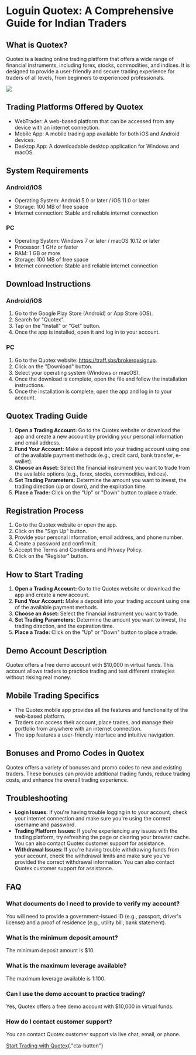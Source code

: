 # Loguin Quotex: A Comprehensive Guide for Indian Traders

## What is Quotex?

Quotex is a leading online trading platform that offers a wide range of
financial instruments, including forex, stocks, commodities, and
indices. It is designed to provide a user-friendly and secure trading
experience for traders of all levels, from beginners to experienced
professionals.

[![](https://static.quotex.io/files/12_en/300_250.jpg)](https://traff.sbs/brokerqxlid)

## Trading Platforms Offered by Quotex

-   WebTrader: A web-based platform that can be accessed from any device
    with an internet connection.
-   Mobile App: A mobile trading app available for both iOS and Android
    devices.
-   Desktop App: A downloadable desktop application for Windows and
    macOS.

## System Requirements

### Android/iOS

-   Operating System: Android 5.0 or later / iOS 11.0 or later
-   Storage: 100 MB of free space
-   Internet connection: Stable and reliable internet connection

### PC

-   Operating System: Windows 7 or later / macOS 10.12 or later
-   Processor: 1 GHz or faster
-   RAM: 1 GB or more
-   Storage: 100 MB of free space
-   Internet connection: Stable and reliable internet connection

## Download Instructions

### Android/iOS

1.  Go to the Google Play Store (Android) or App Store (iOS).
2.  Search for "Quotex".
3.  Tap on the "Install" or "Get" button.
4.  Once the app is installed, open it and log in to your account.

### PC

1.  Go to the Quotex website: https://traff.sbs/brokerqxsignup.
2.  Click on the "Download" button.
3.  Select your operating system (Windows or macOS).
4.  Once the download is complete, open the file and follow the
    installation instructions.
5.  Once the installation is complete, open the app and log in to your
    account.

## Quotex Trading Guide

1.  **Open a Trading Account:** Go to the Quotex website or download the
    app and create a new account by providing your personal information
    and email address.
2.  **Fund Your Account:** Make a deposit into your trading account
    using one of the available payment methods (e.g., credit card, bank
    transfer, e-wallet).
3.  **Choose an Asset:** Select the financial instrument you want to
    trade from the available options (e.g., forex, stocks, commodities,
    indices).
4.  **Set Trading Parameters:** Determine the amount you want to invest,
    the trading direction (up or down), and the expiration time.
5.  **Place a Trade:** Click on the "Up" or "Down" button to
    place a trade.

## Registration Process

1.  Go to the Quotex website or open the app.
2.  Click on the "Sign Up" button.
3.  Provide your personal information, email address, and phone number.
4.  Create a password and confirm it.
5.  Accept the Terms and Conditions and Privacy Policy.
6.  Click on the "Register" button.

## How to Start Trading

1.  **Open a Trading Account:** Go to the Quotex website or download the
    app and create a new account.
2.  **Fund Your Account:** Make a deposit into your trading account
    using one of the available payment methods.
3.  **Choose an Asset:** Select the financial instrument you want to
    trade.
4.  **Set Trading Parameters:** Determine the amount you want to invest,
    the trading direction, and the expiration time.
5.  **Place a Trade:** Click on the "Up" or "Down" button to
    place a trade.

## Demo Account Description

Quotex offers a free demo account with \$10,000 in virtual funds. This
account allows traders to practice trading and test different strategies
without risking real money.

## Mobile Trading Specifics

-   The Quotex mobile app provides all the features and functionality of
    the web-based platform.
-   Traders can access their account, place trades, and manage their
    portfolio from anywhere with an internet connection.
-   The app features a user-friendly interface and intuitive navigation.

## Bonuses and Promo Codes in Quotex

Quotex offers a variety of bonuses and promo codes to new and existing
traders. These bonuses can provide additional trading funds, reduce
trading costs, and enhance the overall trading experience.

## Troubleshooting

-   **Login Issues:** If you\'re having trouble logging in to your
    account, check your internet connection and make sure you\'re using
    the correct username and password.
-   **Trading Platform Issues:** If you\'re experiencing any issues with
    the trading platform, try refreshing the page or clearing your
    browser cache. You can also contact Quotex customer support for
    assistance.
-   **Withdrawal Issues:** If you\'re having trouble withdrawing funds
    from your account, check the withdrawal limits and make sure you\'ve
    provided the correct withdrawal information. You can also contact
    Quotex customer support for assistance.

## FAQ

### What documents do I need to provide to verify my account?

You will need to provide a government-issued ID (e.g., passport,
driver\'s license) and a proof of residence (e.g., utility bill, bank
statement).

### What is the minimum deposit amount?

The minimum deposit amount is \$10.

### What is the maximum leverage available?

The maximum leverage available is 1:100.

### Can I use the demo account to practice trading?

Yes, Quotex offers a free demo account with \$10,000 in virtual funds.

### How do I contact customer support?

You can contact Quotex customer support via live chat, email, or phone.

[Start Trading with
Quotex](\%22https://traff.sbs/brokerqxsignup\%22){."cta-button"}

